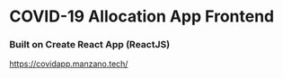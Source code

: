 # COVID-19 Allocation App Frontend
### Built on Create React App (ReactJS)
https://covidapp.manzano.tech/
